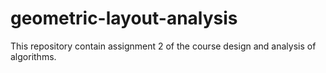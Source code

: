 # geometric-layout-analysis
This repository contain assignment 2 of the course design and analysis of algorithms.
